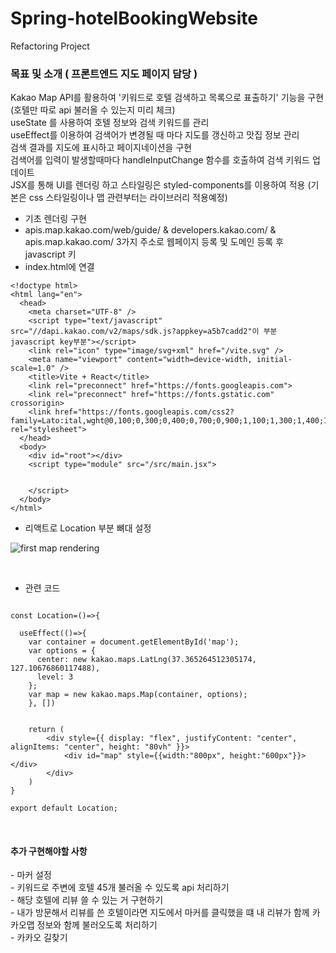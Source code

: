 # Spring-hotelBookingWebsite
Refactoring Project 


<h3>목표 및 소개 ( 프론트엔드 지도 페이지 담당 )</h3>
Kakao Map API를 활용하여 '키워드로 호텔 검색하고 목록으로 표출하기' 기능을 구현 (호텔만 따로 api 불러올 수 있는지 미리 체크)<br>
useState 를 사용하여 호텔 정보와 검색 키워드를 관리<br>
useEffect를 이용하여 검색어가 변경될 때 마다 지도를 갱신하고 맛집 정보 관리<br>
검색 결과를 지도에 표시하고 페이지네이션을 구현<br>
검색어를 입력이 발생할때마다 handleInputChange 함수를 호출하여 검색 키워드 업데이트<br>
JSX를 통해 UI를 렌더링 하고 스타일링은 styled-components를 이용하여 적용 (기본은 css 스타일링이나 맵 관련부터는 라이브러리 적용예정)<br>


- 기초 렌더링 구현
- apis.map.kakao.com/web/guide/     & developers.kakao.com/   & apis.map.kakao.com/   3가지 주소로 웹페이지 등록 및 도메인 등록 후 javascript 키 <br>
- index.html에 <head> 연결 <br>


```
<!doctype html>
<html lang="en">
  <head>
    <meta charset="UTF-8" />
    <script type="text/javascript" src="//dapi.kakao.com/v2/maps/sdk.js?appkey=a5b7cadd2"이 부분 javascript key부분"></script>
    <link rel="icon" type="image/svg+xml" href="/vite.svg" />
    <meta name="viewport" content="width=device-width, initial-scale=1.0" />
    <title>Vite + React</title>
    <link rel="preconnect" href="https://fonts.googleapis.com">
    <link rel="preconnect" href="https://fonts.gstatic.com" crossorigin>
    <link href="https://fonts.googleapis.com/css2?family=Lato:ital,wght@0,100;0,300;0,400;0,700;0,900;1,100;1,300;1,400;1,700;1,900&display=swap" rel="stylesheet">
  </head>
  <body>
    <div id="root"></div>
    <script type="module" src="/src/main.jsx">


    </script>
  </body>
</html>
```

- 리액트로 Location 부분 뼈대 설정<br>

![first map  rendering](https://github.com/MangwonCassie/Spring-hotelBookingWebsite-Front/assets/129250487/04b01895-9d36-4e00-abe9-23d6c057c6f1)

<br>


- 관련 코드 


```import React, { useEffect } from 'react'

const Location=()=>{

  useEffect(()=>{
    var container = document.getElementById('map');
    var options = {
      center: new kakao.maps.LatLng(37.365264512305174, 127.10676860117488),
      level: 3
    };
    var map = new kakao.maps.Map(container, options);
    }, [])


    return (
        <div style={{ display: "flex", justifyContent: "center", alignItems: "center", height: "80vh" }}>
        	<div id="map" style={{width:"800px", height:"600px"}}></div> 
        </div>
    )
}

export default Location;
```

<br>
<h4>추가 구현해야할 사항</h4>
- 마커 설정<br>
- 키워드로 주변에 호텔 45개 불러올 수 있도록 api 처리하기<br>
- 해당 호텔에 리뷰 쓸 수 있는 거 구현하기<br>
- 내가 방문해서 리뷰를 쓴 호텔이라면 지도에서 마커를 클릭했을 떄 내 리뷰가 함께 카카오맵 정보와 함께 불러오도록 처리하기 <br>
- 카카오 길찾기<br>




